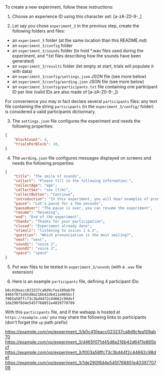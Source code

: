 To create a new experiment, follow these instructions:

1. Choose an experience ID using this character set: [a-zA-Z0-9-_]

2. Let say you chose `experiment_3` in the previous step, create the following folders and files:

* an `experiment_3` folder (at the same location than this README.md)
* an `experiment_3/config` folder
* an `experiment_3/sounds` folder (to hold *.wav files used during the experiment, and *.txt files describing how the sounds have been generated)
* an `experiment_3/results` folder (let empty at start, trials will populate it with data)
* an `experiment_3/config/settings.json` JSON file (see more below)
* an `experiment_3/config/wording.json` JSON file (see more below)
* an `experiment_3/config/participants.txt` file containing one participant ID per line (valid IDs are also made of [a-zA-Z0-9-_])

For convenience you may in fact declare several `participants` files: any text file containing the string `participants` (in the `experiment_3/config/` folder) is considered a valid participants dictionnary.

3. The `settings.json` file configures the experiment and needs the following properties:

```json
{
    "blockCount": 4,
    "trialsPerBlock": 10,
}
```

4. The `wording.json` file configures messages displayed on screens and needs the following properties:

```json
{
    "title": "The smile of sounds",
    "collect": "Please fill in the following information:",
    "collectAge": "age",
    "collectSex": "sex (f/m)",
    "collectButton": "Continue",
    "introduction": "In this experiment, you will hear examples of pronunciations of the sound /a/, and we ask you to judge which one you think was pronounced with the most smile.",
    "pause": "Let's pause for a few seconds",
    "pauseOver": "The pause is over, you can resume the experiment",
    "resume": "Resuming",
    "end": "End of the experiment",
    "thanks": "Thanks for your participation",
    "closed": "Experiment already done",
    "stimuli": "listening to voices 1 & 2",
    "question": "Which pronunciation is the most smiling?",
    "next": "next",
    "sound1": "voice 1",
    "sound2": "voice 2",
    "space": "space"
}
```

5. Put wav files to be tested in `experiment_3/sounds` (with a `.wav` file extension)

6. Here is an example `participants` file, defining 4 participant IDs:
```text
b0c410eacc023237ca8d9cfea109ab70
d465f071d45d8a216b42d6411e865bcf
f003a58ffc73c3bd44f2c44662c98def
1de290f8d4e545f768851e4039770709
```

With this `participants` file, and if the webapp is hosted at `https://example.com/` you may share the following links to participants (don't forget the `xp` path prefix)

https://example.com/xp/experiment_3/b0c410eacc023237ca8d9cfea109ab70
https://example.com/xp/experiment_3/d465f071d45d8a216b42d6411e865bcf
https://example.com/xp/experiment_3/f003a58ffc73c3bd44f2c44662c98def
https://example.com/xp/experiment_3/1de290f8d4e545f768851e4039770709


